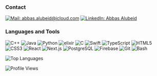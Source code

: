 ### Contact

[![Mail: abbas.alubeid@icloud.com](https://img.icons8.com/fluent/48/000000/mail.png)](mailto:abbas.alubeid@icloud.com)
[![LinkedIn: Abbas Alubeid](https://img.icons8.com/color/48/000000/linkedin.png)](https://linkedin.com/in/abbas-alubeid)

### Languages and Tools

![C++](https://img.icons8.com/?id=TpULddJc4gTh&format=png&color=000000)
![Java](https://img.icons8.com/color/48/000000/java-coffee-cup-logo--v2.png)
![Python](https://img.icons8.com/color/48/000000/python.png)
![elixir](https://www.vectorlogo.zone/logos/elixir-lang/elixir-lang-icon.svg)
![C](https://img.icons8.com/color/48/000000/c-programming.png)
![Swift](https://img.icons8.com/color/48/000000/swift.png)
![TypeScript](https://img.icons8.com/color/48/000000/typescript.png)
![HTML5](https://img.icons8.com/color/48/000000/html-5.png)
![CSS3](https://img.icons8.com/color/48/000000/css3.png)
![React](https://img.icons8.com/color/48/000000/react-native.png)
![Next.js](https://img.icons8.com/color/48/000000/nextjs.png)
![PostgreSQL](https://img.icons8.com/color/48/000000/postgreesql.png)
![Firebase](https://img.icons8.com/color/48/000000/firebase.png)
![Git](https://img.icons8.com/color/48/000000/git.png)
![Bash](https://img.icons8.com/color/48/000000/bash.png)

![Top Languages](https://github-readme-stats.vercel.app/api/top-langs/?username=abbasalubeid&langs_count=5&theme=transparent)

![Profile Views](https://komarev.com/ghpvc/?username=Abbasalubeid)
